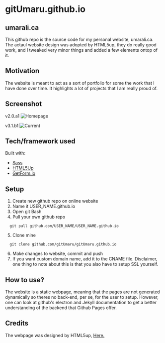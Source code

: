 # gitUmaru.github.io


## umarali.ca
This github repo is the source code for my personal website, umarali.ca. The actaul website design was adopted by HTML5up, they do really good work, and I tweaked very minor things and added a few elements ontop of it.

## Motivation
The website is meant to act as a sort of portfolio for some the work that I have done over time. It highlights a lot of projects that I am really proud of.
 
## Screenshot

v2.0.a1
![Homepage](https://i.imgur.com/sY1N0ez.png)

v3.1.b1
![Current](https://i.imgur.com/2sU9RdJ.jpg)

## Tech/framework used
Built with:
- [Sass](https://sass-lang.com/)
- [HTML5Up](https://html5up.net/)
- [GetForm.io](http://getforms.io/)


## Setup
1. Create new github repo on online website
2. Name it USER_NAME.github.io
3. Open git Bash
4. Pull your own github repo
  ```
    git pull github.com/USER_NAME/USER_NAME.github.io
  ```
5. Clone mine
  ```
    git clone github.com/gitUmaru/gitUmaru.github.io
  ```
6. Make changes to website, commit and push
7. If you want custom domain name, add it to the CNAME file. Disclaimer, one thing to note about this is that you also have to setup SSL yourself.

## How to use?
The website is a static webpage, meaning that the pages are not generated dynamically so theres no back-end, per se, for the user to setup. However, one can look at github's electron and Jekyll documentation to get a better understanding of the backend that Github Pages offer.

## Credits
The webpage was designed by HTML5up, <a href="html5up.net">Here.</a>
